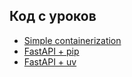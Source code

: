 ## Код с уроков

- [Simple containerization](/modules/09_CONTAINERIZATION/01_simple)
- [FastAPI + pip](/modules/09_CONTAINERIZATION/02_fastapi_pip)
- [FastAPI + uv](/modules/09_CONTAINERIZATION/03_fastapi_uv)

